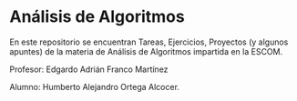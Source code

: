 # Análisis de Algoritmos

En este repositorio se encuentran Tareas, Ejercicios, Proyectos (y algunos apuntes) de la materia de 
Análisis de Algoritmos impartida en la ESCOM.

Profesor: Edgardo Adrián Franco Martínez

Alumno: Humberto Alejandro Ortega Alcocer.

